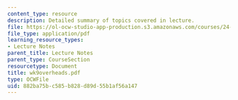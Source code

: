 ```yaml
---
content_type: resource
description: Detailed summary of topics covered in lecture.
file: https://ol-ocw-studio-app-production.s3.amazonaws.com/courses/24-964-topics-in-phonology-fall-2004/882ba75bc585b828d89d55b1af56a147_wk9overheads.pdf
file_type: application/pdf
learning_resource_types:
- Lecture Notes
parent_title: Lecture Notes
parent_type: CourseSection
resourcetype: Document
title: wk9overheads.pdf
type: OCWFile
uid: 882ba75b-c585-b828-d89d-55b1af56a147
---
```

